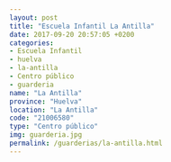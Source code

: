 ```yaml
---
layout: post
title: "Escuela Infantil La Antilla"
date: 2017-09-20 20:57:05 +0200
categories:
- Escuela Infantil
- huelva
- la-antilla
- Centro público
- guarderia
name: "La Antilla"
province: "Huelva"
location: "La Antilla"
code: "21006580"
type: "Centro público"
img: guarderia.jpg
permalink: /guarderias/la-antilla.html
---
```

